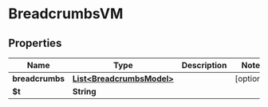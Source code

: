 

# BreadcrumbsVM


## Properties

| Name | Type | Description | Notes |
|------------ | ------------- | ------------- | -------------|
|**breadcrumbs** | [**List&lt;BreadcrumbsModel&gt;**](BreadcrumbsModel.md) |  |  [optional] |
|**$t** | **String** |  |  |



